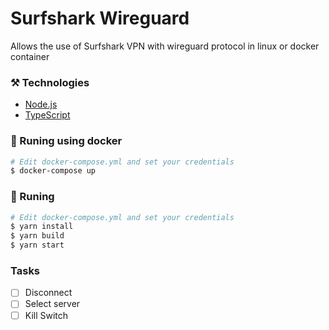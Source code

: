 # Surfshark Wireguard

Allows the use of Surfshark VPN with wireguard protocol in linux or docker container

### ⚒️ Technologies

- [Node.js](https://nodejs.org/en/)
- [TypeScript](https://www.typescriptlang.org/)

### 🎲 Runing using docker

```bash
# Edit docker-compose.yml and set your credentials
$ docker-compose up
```

### 🎲 Runing

```bash
# Edit docker-compose.yml and set your credentials
$ yarn install
$ yarn build
$ yarn start
```

### Tasks

- [ ] Disconnect
- [ ] Select server
- [ ] Kill Switch
